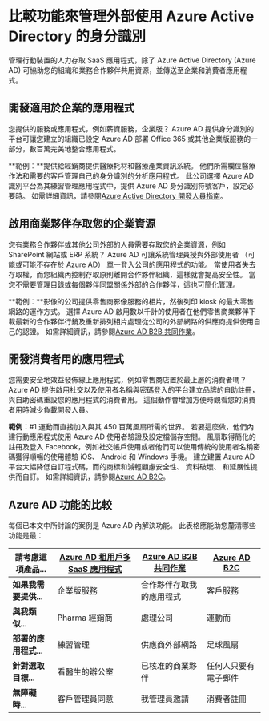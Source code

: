 <properties
   pageTitle="比較功能來管理外部使用 Azure Active Directory 的身分識別 |Microsoft Azure"
   description="比較 Azure Active Directory B2B 共同作業與 B2C，多租用戶的應用程式支援的外部的身分識別的驗證和授權"
   services="active-directory"
   documentationCenter="" 
   authors="arvindsuthar"
   manager="cliffdi"
   editor=""
   tags=""/>

<tags
   ms.service="active-directory"
   ms.devlang="NA"
   ms.topic="article"
   ms.tgt_pltfrm="NA"
   ms.workload="identity"
   ms.date="02/24/2016"
   ms.author="asuthar"/>

# <a name="comparing-capabilities-for-managing-external-identities-using-azure-active-directory"></a>比較功能來管理外部使用 Azure Active Directory 的身分識別

管理行動裝置的人力存取 SaaS 應用程式，除了 Azure Active Directory (Azure AD) 可協助您的組織和業務合作夥伴共用資源，並傳送至企業和消費者應用程式。

## <a name="developing-applications-for-businesses"></a>開發適用於企業的應用程式

您提供的服務或應用程式，例如薪資服務，企業版？ Azure AD 提供身分識別的平台可讓您建立的組織已設定 Azure AD 部署 Office 365 或其他企業版服務的一部分，數百萬完美地整合應用程式。

**範例︰**提供給經銷商提供醫療耗材和醫療產業資訊系統。 他們所需欄位醫療作法和需要的客戶管理自己的身分識別的分析應用程式。 此公司選擇 Azure AD 識別平台為其練習管理應用程式中，提供 Azure AD 身分識別符號客戶，設定必要時。 如需詳細資訊，請參閱[Azure Active Directory 開發人員指南](active-directory-developers-guide.md)。

## <a name="enabling-business-partner-access-to-your-corporate-resources"></a>啟用商業夥伴存取您的企業資源

您有業務合作夥伴或其他公司外部的人員需要存取您的企業資源，例如 SharePoint 網站或 ERP 系統？ Azure AD 可讓系統管理員授與外部使用者 （可能或可能不存在於 Azure AD） 單一登入公司的應用程式的功能。 當使用者失去存取權，而您組織內控制存取原則離開合作夥伴組織，這樣就會提高安全性。 當您不需要管理目錄或每個夥伴同盟關係外部的合作夥伴，這也可簡化管理。

**範例︰**影像的公司提供零售商影像服務的相片，然後列印 kiosk 的最大零售網路的運作方式。 選擇 Azure AD 啟用數以千計的使用者在他們零售商業夥伴下載最新的合作夥伴行銷及重新排列相片處理從公司的外部網路的供應商提供使用自己的認證。 如需詳細資訊，請參閱[Azure AD B2B 共同作業](active-directory-b2b-what-is-azure-ad-b2b.md)。

## <a name="developing-applications-for-consumers"></a>開發消費者用的應用程式

您需要安全地效益發佈線上應用程式，例如零售商店置於最上層的消費者嗎？ Azure AD 提供啟用社交以及使用者名稱與密碼登入的平台建立品牌的自助註冊，與自助密碼重設您的應用程式的消費者用。 這個動作會增加方便時觀看您的消費者用時減少負載開發人員。

**範例︰**\#1 運動而直接加入與其 450 百萬風扇所需的世界。 若要這麼做，他們內建行動應用程式使用 Azure AD 使用者驗證及設定檔儲存空間。 風扇取得簡化的註冊及登入 Facebook，例如社交帳戶使用或者他們可以使用傳統的使用者名稱密碼獲得順暢的使用體驗 iOS、 Android 和 Windows 手機。 建立建置 Azure AD 平台大幅降低自訂程式碼，而的商標和減輕顧慮安全性、 資料破壞、 和延展性提供而自訂。 如需詳細資訊，請參閱[Azure AD B2C](https://azure.microsoft.com/documentation/services/active-directory-b2c/)。

## <a name="comparison-of-azure-ad-capabilities"></a>Azure AD 功能的比較

每個已本文中所討論的案例是 Azure AD 內解決功能。 此表格應能助您釐清哪些功能是最︰

| **請考慮這項產品...**       | [Azure AD 租用戶多 SaaS 應用程式](active-directory-developers-guide.md)    | [Azure AD B2B 共同作業](active-directory-b2b-what-is-azure-ad-b2b.md)        | [Azure AD B2C](https://azure.microsoft.com/documentation/services/active-directory-b2c/)                |
|-----------------------|-------------------------|----------------------------|------------------------|
| **如果我需要提供...** | 企業版服務 | 合作夥伴存取我的應用程式  | 客戶服務 |
| **與我類似...**  | Pharma 經銷商      | 處理公司            | 運動而       |
| **部署的應用程式...**  | 練習管理     | 供應商外部網路          | 足球風扇            |
| **針對選取目標...**        | 看醫生的辦公室        | 已核准的商業夥伴 | 任何人只要有電子郵件      |
| **無障礙時...**      | 客戶管理員同意 | 我管理員邀請           | 消費者註冊      |
